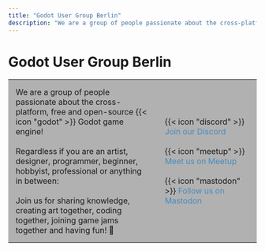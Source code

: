 ```yaml
---
title: "Godot User Group Berlin"
description: "We are a group of people passionate about the cross-platform, free and open-source Godot game engine."
---
```

# Godot User Group Berlin

<table style="width: 100%; border-collapse: collapse; margin: 10px 0; background-color: rgba(0, 0, 0, 0.3);">
  <tr>
    <td style="width: 60%; padding: 15px; vertical-align: top;">
      We are a group of people passionate about the cross-platform, free and open-source {{< icon "godot" >}} Godot game engine! 
      <br><br>
      Regardless if you are an artist, designer, programmer, beginner, hobbyist, professional or anything in between: 
      <br><br>      
      Join us for sharing knowledge, creating art together, coding together, joining game jams together and having fun! 🚀
    </td>
    <td style="width: 40%; padding: 15px; vertical-align: middle;">
      {{< icon "discord" >}} <a href="https://discord.gg/dqg7TxMRH9" style="color: #478cbf; text-decoration: none;">Join our Discord</a>
      <br><br>
      {{< icon "meetup" >}} <a href="https://www.meetup.com/godot-user-group-berlin/" style="color: #478cbf; text-decoration: none;">Meet us on Meetup</a>
      <br><br>
      {{< icon "mastodon" >}} <a href="https://mastodon.gamedev.place/@GodotUserGroupBerlin" style="color: #478cbf; text-decoration: none;">Follow us on Mastodon</a>
    </td>
  </tr>
</table>

